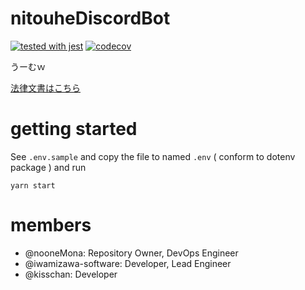 # nitouheDiscordBot
[![tested with jest](https://img.shields.io/badge/tested_with-jest-99424f.svg)](https://github.com/facebook/jest)
[![codecov](https://codecov.io/gh/nooneMona/nitouheDiscordBot/branch/develop/graph/badge.svg?token=JRRU3ZBNR5)](https://codecov.io/gh/nooneMona/nitouheDiscordBot)

うーむｗ

[法律文書はこちら](https://noonemona.github.io/nitouheDiscordBot/)

# getting started
See `.env.sample` and copy the file to named `.env` ( conform to dotenv package )
and run 
```
yarn start
```

# members
- @nooneMona: Repository Owner, DevOps Engineer
- @iwamizawa-software: Developer, Lead Engineer
- @kisschan: Developer
